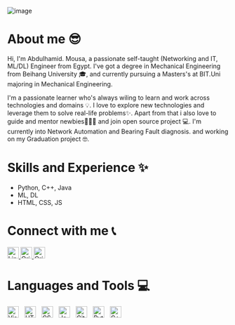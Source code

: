 ![image](https://user-images.githubusercontent.com/80536675/179016569-9eef4b28-73e7-4280-8f00-05bcc260e150.png)


# About me 😎
Hi, I'm Abdulhamid. Mousa, a passionate self-taught (Networking and IT, ML/DL) Engineer from Egypt. I've got a degree in Mechanical Engineering from Beihang University 🎓, and currently pursuing a Masters's at BIT.Uni majoring in Mechanical Engineering. 

I'm a passionate learner who's always wiling to learn and work across technologies and domains 💡. I love to explore new technologies and leverage them to solve real-life problems✨. Apart from that i also love to guide and mentor newbies👨🏽‍💻 and join open source project 💻. I'm currently into Network Automation and Bearing Fault diagnosis. and working on my Graduation project 🤓. 

# Skills and Experience ✨

* Python, C++, Java
* ML, DL
* HTML, CSS, JS

# Connect with me 📞

<a href="https://www.qries.com/](https://www.linkedin.com/in/abdulhamid-m-mousa-833a49204/">
         <img alt="Linkedin" src="https://brandlogos.net/wp-content/uploads/2016/06/linkedin-logo-512x512.png"
         width="26px">
</a>

<a href="https://www.qries.com/](https://www.linkedin.com/in/abdulhamid-m-mousa-833a49204/">
         <img alt="Qries" src="https://cdn.icon-icons.com/icons2/844/PNG/512/Wechat_icon-icons.com_67094.png"
         width="26px">
</a>

<a href="https://www.qries.com/](https://www.linkedin.com/in/abdulhamid-m-mousa-833a49204/">
         <img alt="Qries" src="https://upload.wikimedia.org/wikipedia/commons/thumb/f/fb/Facebook_icon_2013.svg/2048px-Facebook_icon_2013.svg.png"
         width="26px">
</a>

# Languages and Tools 💻

<img align="left" alt="Visual Studio Code" width="26px" src="https://cdn.jsdelivr.net/gh/devicons/devicon/icons/vscode/vscode-original.svg" style="padding-right:10px;" />
<img align="left" alt="HTML5" width="26px" src="https://cdn.jsdelivr.net/gh/devicons/devicon/icons/html5/html5-original.svg" style="padding-right:10px;" />
<img align="left" alt="CSS3" width="26px" src="https://cdn.jsdelivr.net/gh/devicons/devicon/icons/css3/css3-original.svg" style="padding-right:10px;" />
<img align="left" alt="JavaScript" width="26px" src="https://cdn.jsdelivr.net/gh/devicons/devicon/icons/javascript/javascript-original.svg" style="padding-right:10px;" />
<img align="left" alt="Git" width="26px" src="https://cdn.jsdelivr.net/gh/devicons/devicon/icons/git/git-original.svg" style="padding-right:10px;" />
<img align="left" alt="Python" width="26px" src="https://upload.wikimedia.org/wikipedia/commons/thumb/c/c3/Python-logo-notext.svg/1200px-Python-logo-notext.svg.png" style="padding-right:10px;" />
<img align="left" alt="C++" width="26px" src="https://cdn-icons-png.flaticon.com/512/6132/6132222.png" style="padding-right:10px;" />

